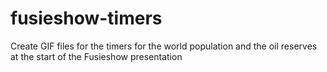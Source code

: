 # fusieshow-timers
Create GIF files for the timers for the world population and the oil reserves at the start of the Fusieshow presentation
